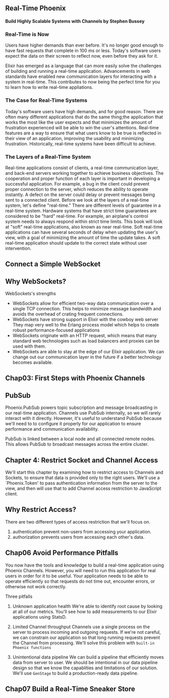 ## Real-Time Phoenix
#### Build Highly Scalable Systems with Channels by Stephen Bussey

### Real-Time is Now
Users have higher demands than ever before. It's no longer good enough to have fast requests that complete in 100 ms or less. Today's software users expect the data on their screen to reflect now, even before they ask for it.

Elixir has emerged as a language that can more easily solve the challenges of building and running a real-time application. Advancements in web standards have enabled new communication layers for interacting with a system in real-time. This contributes to now being the perfect time for you to learn how to write real-time appliations.

### The Case for Real-Time Systems
Today's software users have high demands, and for good reason. There are often many different applications that do the same thing;the application that works the most like the user expects and that minimizes the amount of frustration experienced will be able to win the user's attentions. Real-time features are a way to ensure that what users know to be true is reflected in their view of an application, improving the usability and minimizing frustration. Historically, real-time systems have been difficult to achieve.

### The Layers of a Real-Time System
Real-time applications consist of clients, a real-time communication layer, and back-end servers working together to achieve business objectives.
The cooperation and proper function of each layer is important in developing a successful application. For example, a bug in the client could prevent proper connection to the server, which reduces the ability to operate instantly. A defect on the server could delay or prevent messages being sent to a connected client. Before we look at the layers of a real-time system, let's define "real-time."
There are different levels of guarantee in a real-time system. Hardware systems that have strict time guarantees are considered to be "hard" real-time. For example, an airplane's control system needs to always respond within strict time limits.
This book will look at "soft" real-time applications, also known as near real-time. Soft real-time applications can have several seconds of delay when updating the user's view, with a goal of minimizing the amount of time the update takes. A soft real-time application should update to the correct state without user intervention.


Connect a Simple WebSocket
----

Why WebSockets?
----
WebSockets's strengths
* WebSockets allow for efficient two-way data communication over a single TCP connection. This helps to minimize message bandwidth and avoids the overhead of crating frequent connections.
* WebSockets have strong support in Elixir with the cowboy web server They map very well to the Erlang process model which helps to create robust performance-focused applications
* WebSockets originate with an HTTP request, which means that many standard web technologies such as load balancers and proxies can be used with them.
* WebSockets are able to stay at the edge of our Elixir application. We can change out our communication layer in the future if a better technology becomes available.


Chap03: First Steps with Phoenix Channels
----


PubSub
----
Phoenix.PubSub powers topic subscription and message broadcasting in our real-time application. Channels use PubSub internally, so we will rarely interact with it directly. However, it's useful to understand PubSub because we'll need to to configure it properly for our application to ensure performance and communication availability.

PubSub is linked between a local node and all connected remote nodes. This allows PubSub to broadcast messages across the entire cluster.

Chapter 4: Restrict Socket and Channel Access
----

We'll start this chapter by examining how to restrict access to Channels and Sockets, to ensure that data is provided only to the right users. We'll use a `Phoenix.Token' to pass authentication information from the server to the view, and then will use that to add Channel access restriction to JavaScript client.

Why Restrict Access?
-----
There are two different types of access restriction that we'll focus on.
1. authentication prevent non-users from accessing your application.
2. authorization prevents users from accessing each other's data.



Chap06 Avoid Performance Pitfalls
-----
You now have the tools and knowledge to build a real-time application using Phoenix Channels. However, you will need to run this application for real users in order for it to be useful.
Your application needs to be able to operate efficiently so that requests do not time out, encounter errors, or otherwise not work correctly.

Three pitfalls
1. Unknown application health
   We're able to identify root cause by looking at all of our metrics. You'll see how to add measurements to our Elixir applications using StatsD.

2. Limited Channel throughput
   Channels use a single process on the server to process incoming and outgoing requests. 
   If we're not careful, we can constrain our application so that long running requests prevent the Channel from processing. We'll solve this problem with `built-in Phoenix functions`

3. Unintentional data pipeline
   We can build a pipeline that efficiently moves data from server to user.
   We should be intentional in our data pipeline design so that we know the capablities and limitations of our solution. We'll use `GenStage` to build a production-ready data pipeline.



Chap07 Build a Real-Time Sneaker Store
-----


   